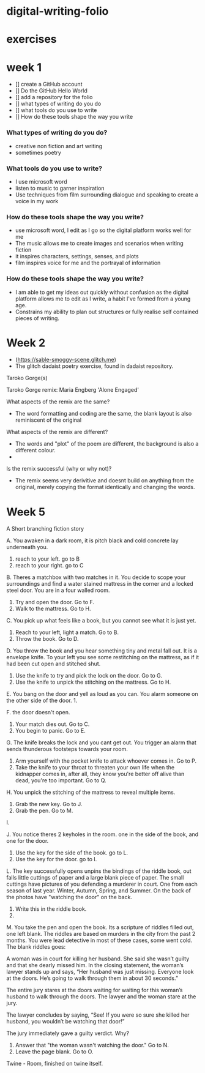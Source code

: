 # digital-writing-folio
# exercises
# week 1

- [] create a GitHub account
- [] Do the GitHub Hello World
- [] add a repository for the folio
- [] what types of writing do you do
- [] what tools do you use to write
- [] How do these tools shape the way you write

### What types of writing do you do?

- creative non fiction and art writing
- sometimes poetry

### What tools do you use to write?

- I use microsoft word
- listen to music to garner inspiration
- Use techniques from film surrounding dialogue and speaking to create a voice in my work

### How do these tools shape the way you write? 
- use microsoft word, I edit as I go so the digital platform works well for me
- The music allows me to create images and scenarios when writing fiction
- it inspires characters, settings, senses, and plots
- film inspires voice for me and the portrayal of information

### How do these tools shape the way you write?
- I am able to get my ideas out quickly without confusion as the digital platform allows me to edit as I write, a habit I've formed from a young age.
- Constrains my ability to plan out structures or fully realise self contained pieces of writing.

# Week 2
- (https://sable-smoggy-scene.glitch.me)
- The glitch dadaist poetry exercise, found in dadaist repository. 

Taroko Gorge(s)

Taroko Gorge remix: Maria Engberg 'Alone Engaged'

What aspects of the remix are the same?
- The word formatting and coding are the same, the blank layout is also reminiscent of the original

What aspects of the remix are different?
- The words and "plot" of the poem are different, the background is also a different colour.
- 
Is the remix successful (why or why not)?
- The remix seems very derivitive and doesnt build on anything from the original, merely copying the format identically and changing the words.

# Week 5 
A Short branching fiction story

A. You awaken in a dark room, it is pitch black and cold concrete lay underneath you.
1. reach to your left. go to B
2. reach to your right. go to C

B. Theres a matchbox with two matches in it. You decide to scope your surroundings and find a water stained mattress in the corner and a locked steel door. You are in a four walled room. 
1. Try and open the door. Go to F.
2. Walk to the mattress. Go to H. 

C. You pick up what feels like a book, but you cannot see what it is just yet.
1. Reach to your left, light a match. Go to B. 
2. Throw the book. Go to D.

D. You throw the book and you hear something tiny and metal fall out. It is a envelope knife. To your left you see some restitching on the mattress, as if it had been cut open and stitched shut.
1. Use the knife to try and pick the lock on the door. Go to  G.
2. Use the knife to unpick the stitching on the mattress. Go to H.

E. You bang on the door and yell as loud as you can. You alarm someone on the other side of the door.
1. 

F. the door doesn't open.
1. Your match dies out. Go to C. 
2. You begin to panic. Go to E. 

G. The knife breaks the lock and you cant get out. You trigger an alarm that sends thunderous footsteps towards your room.
1. Arm yourself with the pocket knife to attack whoever comes in. Go to P.
2. Take the knife to your throat to threaten your own life when the kidnapper comes in, after all, they know you're better off alive than dead, you're too important. Go to Q. 

H. You unpick the stitching of the mattress to reveal multiple items.
1. Grab the new key. Go to J.
2. Grab the pen. Go to M.

I. 

J. You notice theres 2 keyholes in the room. one in the side of the book, and one for the door.
1. Use the key for the side of the book. go to L.
2. Use the key for the door. go to I.

L. The key successfully opens unpins the bindings of the riddle book, out falls little cuttings of paper and a large blank piece of paper. The small cuttings have pictures of you defending a murderer in court. One from each season of last year. Winter, Autumn, Spring, and Summer. On the back of the photos have "watching the door" on the back.
1. Write this in the riddle book.
2. 

M. You take the pen and open the book. Its a scripture of riddles filled out, one left blank. The riddles are based on murders in the city from the past 2 months. You were lead detective in most of these cases, some went cold. The blank riddles goes:

A woman was in court for killing her husband. She said she wasn’t guilty and that she dearly missed him. In the closing statement, the woman’s lawyer stands up and says, “Her husband was just missing. Everyone look at the doors. He’s going to walk through them in about 30 seconds.”

The entire jury stares at the doors waiting for waiting for this woman’s husband to walk through the doors. The lawyer and the woman stare at the jury.

The lawyer concludes by saying, “See! If you were so sure she killed her husband, you wouldn’t be watching that door!”

The jury immediately gave a guilty verdict. Why?

1. Answer that "the woman wasn't watching the door." Go to N.
2. Leave the page blank. Go to O. 

Twine - Room, finished on twine itself.

